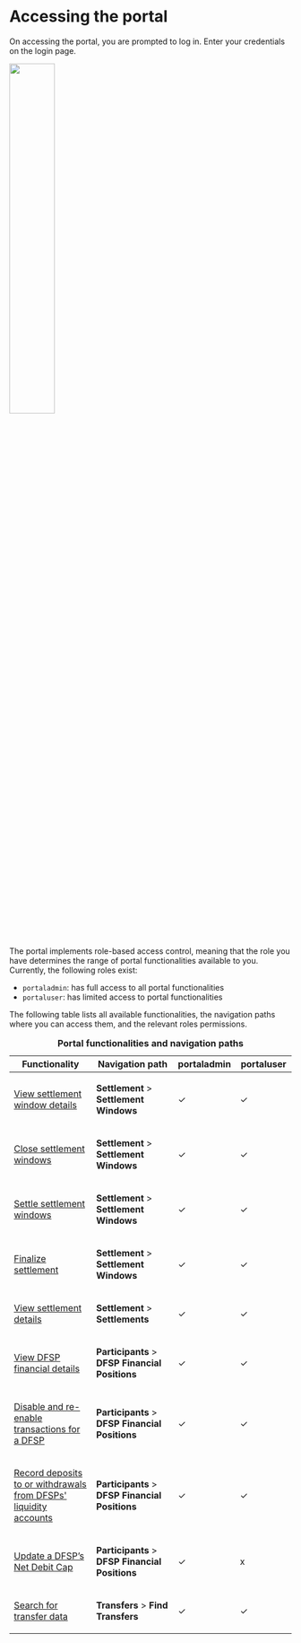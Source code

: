 # Accessing the portal

On accessing the portal, you are prompted to log in. Enter your credentials on the login page.

<img src="/portal_login.png" width="40%" height="40%" />

The portal implements role-based access control, meaning that the role you have determines the range of portal functionalities available to you. Currently, the following roles exist:

* `portaladmin`: has full access to all portal functionalities
* `portaluser`: has limited access to portal functionalities 

The following table lists all available functionalities, the navigation paths where you can access them, and the relevant roles permissions.

<table>
<caption><strong>Portal functionalities and navigation paths</strong></caption>
<colgroup>
<col style="width: 30%" />
<col style="width: 30%" />
<col style="width: 20%" />
<col style="width: 20%" />
</colgroup>
<thead>
<tr class="header">
<th>Functionality</th>
<th>Navigation path</th>
<th>portaladmin</th>
<th>portaluser</th>
</tr>
</thead>
<tbody>
<tr class="odd">
<td><p><a href="managing-windows.html">View settlement window details</a></p></td>
<td><p><strong>Settlement</strong> &gt; <strong>Settlement Windows</strong></p></td>
<td><p>✓</p></td>
<td><p>✓</p></td>
</tr>
<tr class="even">
<td><p><a href="settling.html#closing-a-settlement-window">Close settlement windows</a></p></td>
<td><p><strong>Settlement</strong> &gt; <strong>Settlement Windows</strong></p></td>
<td><p>✓</p></td>
<td><p>✓</p></td>
</tr>
<tr class="even">
<td><p><a href="settling.html#settling-a-closed-settlement-window">Settle settlement windows</a></p></td>
<td><p><strong>Settlement</strong> &gt; <strong>Settlement Windows</strong></p></td>
<td><p>✓</p></td>
<td><p>✓</p></td>
</tr>
<tr class="even">
<td><p><a href="settling.html#finalizing-a-settlement">Finalize settlement</a></p></td>
<td><p><strong>Settlement</strong> &gt; <strong>Settlement Windows</strong></p></td>
<td><p>✓</p></td>
<td><p>✓</p></td>
</tr>
<tr class="odd">
<td><p><a href="checking-settlement-details.html">View settlement details</a></p></td>
<td><p><strong>Settlement</strong> &gt; <strong>Settlements</strong></p></td>
<td><p>✓</p></td>
<td><p>✓</p></td>
</tr>
<tr class="odd">
<td><p><a href="monitoring-dfsp-financial-details.html">View DFSP financial details</a></p></td>
<td><p><strong>Participants</strong> &gt; <strong>DFSP Financial Positions</strong></p></td>
<td><p>✓</p></td>
<td><p>✓</p></td>
</tr>
<tr class="even">
<td><p><a href="enabling-disabling-transactions.html">Disable and re-enable transactions for a DFSP</a></p></td>
<td><p><strong>Participants</strong> &gt; <strong>DFSP Financial Positions</strong></p></td>
<td><p>✓</p></td>
<td><p>✓</p></td>
</tr>
<tr class="odd">
<td><p><a href="recording-funds-in-out.html">Record deposits to or withdrawals from DFSPs' liquidity accounts</a></p></td>
<td><p><strong>Participants</strong> &gt; <strong>DFSP Financial Positions</strong></p></td>
<td><p>✓</p></td>
<td><p>✓</p></td>
</tr>
<tr class="even">
<td><p><a href="updating-ndc.html">Update a DFSP’s Net Debit Cap</a></p></td>
<td><p><strong>Participants</strong> &gt; <strong>DFSP Financial Positions</strong></p></td>
<td><p>✓</p></td>
<td><p>x</p></td>
</tr>
<tr class="odd">
<td><p><a href="searching-for-transfer-data.html">Search for transfer data</a></p></td>
<td><p><strong>Transfers</strong> &gt; <strong>Find Transfers</strong></p></td>
<td><p>✓</p></td>
<td><p>✓</p></td>
</tr>
</tbody>
</table>